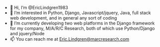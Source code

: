 - 👋 Hi, I’m @EricLindgren1983
- 👀 I’m interested in Python, Django, Javascript/jquery, Java, full stack web development, and in general any sort of coding
- 🌱 I’m currently developing two web platforms in the Django framework for my company, M/A/R/C Research, both of which use Python/Django and jquery/Node
- 📫 You can reach me at Eric.Lindgren@marcresearch.com

<!---
EricLindgren1983/EricLindgren1983 is a ✨ special ✨ repository because its `README.md` (this file) appears on your GitHub profile.
You can click the Preview link to take a look at your changes.
--->
